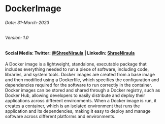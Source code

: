 # DockerImage
###### Date: 31-March-2023 <br>
###### Version: 1.0 </br>

#### Social Media: Twitter: [@ShreeNiraula](https://twitter.com/ShreeNiraula) | LinkedIn: [ShreeNiraula](https://www.linkedin.com/in/shreeniraula/)


A Docker image is a lightweight, standalone, executable package that includes everything needed to run a piece of software, including code, libraries, and system tools. Docker images are created from a base image and then modified using a Dockerfile, which specifies the configuration and dependencies required for the software to run correctly in the container. Docker images can be stored and shared through a Docker registry, such as Docker Hub, allowing developers to easily distribute and deploy their applications across different environments. When a Docker image is run, it creates a container, which is an isolated environment that runs the application and its dependencies, making it easy to deploy and manage software across different platforms and environments.
